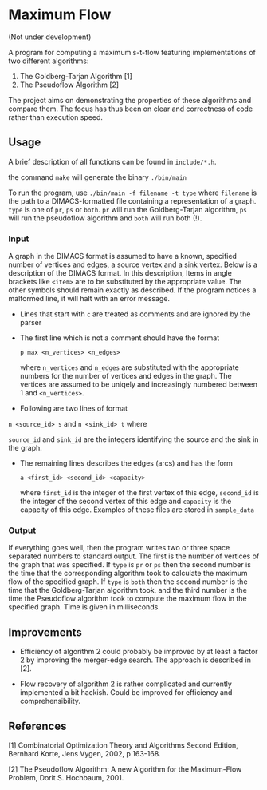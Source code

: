 
# Maximum Flow

(Not under development)

A program for computing a maximum s-t-flow featuring implementations of two
different algorithms:

1. The Goldberg-Tarjan Algorithm [1]
2. The Pseudoflow Algorithm [2]

The project aims on demonstrating the properties of these algorithms and compare
them. The focus has thus been on clear and correctness of code rather than
execution speed.

## Usage

A brief description of all functions can be found in `include/*.h`.

the command `make` will generate the binary `./bin/main`

To run the program, use `./bin/main -f filename -t type` where `filename` is the
path to a DIMACS-formatted file containing a representation of a graph. `type`
is one of `pr`, `ps` or `both`. `pr` will run the Goldberg-Tarjan algorithm,
`ps` will run the pseudoflow algorithm and `both` will run both (!).

### Input

A graph in the DIMACS format is assumed to have a known, specified number of
vertices and edges, a source vertex and a sink vertex.  Below is a description
of the DIMACS format. In this description, Items in angle brackets like `<item>`
are to be substituted by the appropriate value. The other symbols should remain
exactly as described. If the program notices a malformed line, it will halt with
an error message.

* Lines that start with `c` are treated as comments and are ignored by the
  parser

* The first line which is not a comment should have the format 

  `p max <n_vertices> <n_edges>` 

  where `n_vertices` and `n_edges` are substituted with the appropriate numbers
  for the number of vertices and edges in the graph. The vertices are assumed to
  be uniqely and increasingly numbered between 1 and `<n_vertices>`.  

* Following are two lines of format 

`n <source_id> s` and `n <sink_id> t` where

 `source_id` and `sink_id` are the integers identifying the source and the sink
  in the graph.

* The remaining lines describes the edges (arcs) and has the form 

  `a <first_id> <second_id> <capacity>` 

  where `first_id` is the integer of the first vertex of this edge, `second_id`
  is the integer of the second vertex of this edge and `capacity` is the
  capacity of this edge. Examples of these files are stored in `sample_data`

### Output

If everything goes well, then the program writes two or three space separated
numbers to standard output.  The first is the number of vertices of the graph
that was specified.  If `type` is `pr` or `ps` then the second number is the
time that the corresponding algorithm took to calculate the maximum flow of the
specified graph. If `type` is `both` then the second number is the time that the
Goldberg-Tarjan algorithm took, and the third number is the time the Pseudoflow
algorithm took to compute the maximum flow in the specified graph. Time is given
in milliseconds.

## Improvements

* Efficiency of algorithm 2 could probably be improved by at least a factor 2 by
  improving the merger-edge search. The approach is described in [2].

* Flow recovery of algorithm 2 is rather complicated and currently implemented a
  bit hackish. Could be improved for efficiency and comprehensibility.

## References

[1] Combinatorial Optimization Theory and Algorithms Second Edition, 
Bernhard Korte, Jens Vygen, 2002, p 163-168.

[2] The Pseudoflow Algorithm: A new Algorithm for the Maximum-Flow Problem, 
Dorit S. Hochbaum, 2001.

